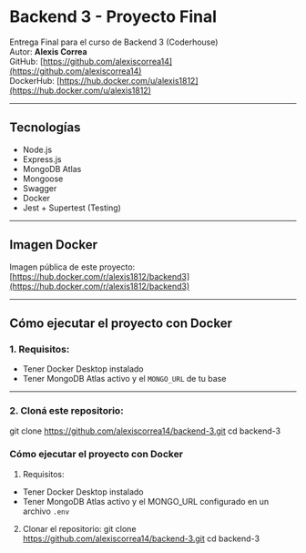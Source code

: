 # Backend 3 - Proyecto Final

Entrega Final para el curso de Backend 3 (Coderhouse)  
Autor: **Alexis Correa**  
GitHub: [https://github.com/alexiscorrea14](https://github.com/alexiscorrea14)  
DockerHub: [https://hub.docker.com/u/alexis1812](https://hub.docker.com/u/alexis1812)

---

##  Tecnologías

- Node.js
- Express.js
- MongoDB Atlas
- Mongoose
- Swagger
- Docker
- Jest + Supertest (Testing)

---

##  Imagen Docker

Imagen pública de este proyecto:  
 [https://hub.docker.com/r/alexis1812/backend3](https://hub.docker.com/r/alexis1812/backend3)

---

##  Cómo ejecutar el proyecto con Docker

### 1. Requisitos:

- Tener Docker Desktop instalado
- Tener MongoDB Atlas activo y el `MONGO_URL` de tu base

---

### 2. Cloná este repositorio:

git clone https://github.com/alexiscorrea14/backend-3.git
cd backend-3

###  Cómo ejecutar el proyecto con Docker

1. Requisitos:
- Tener Docker Desktop instalado
- Tener MongoDB Atlas activo y el MONGO_URL configurado en un archivo `.env`

2. Clonar el repositorio: 
git clone https://github.com/alexiscorrea14/backend-3.git
cd backend-3
